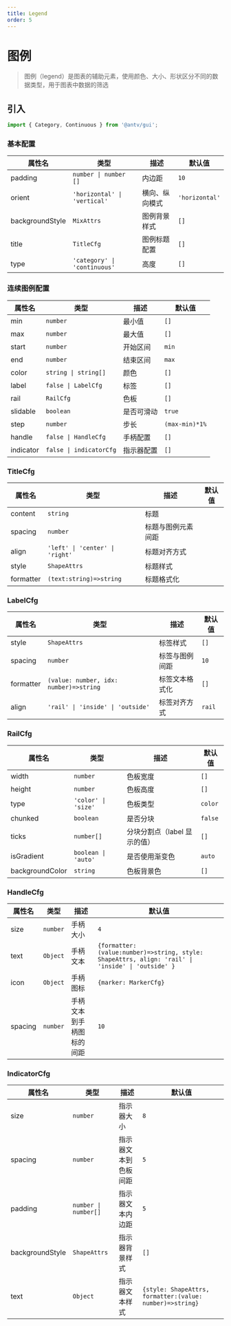 ```yaml
---
title: Legend
order: 5
---
```


# 图例

> 图例（legend）是图表的辅助元素，使用颜色、大小、形状区分不同的数据类型，用于图表中数据的筛选

## 引入

```ts
import { Category, Continuous } from '@antv/gui';
```

### 基本配置

| **属性名**      | **类型**                                | **描述**       | **默认值**     |
| --------------- | --------------------------------------- | -------------- | -------------- |
| padding         | <code>number \| number []</code>        | 内边距         | `10`           |
| orient          | <code>'horizontal' \| 'vertical'</code> | 横向、纵向模式 | `'horizontal'` |
| backgroundStyle | <code>MixAttrs</code>                   | 图例背景样式   | `[]`           |
| title           | <code>TitleCfg</code>                   | 图例标题配置   | `[]`           |
| type            | <code>'category' \| 'continuous'</code> | 高度           | `[]`           |

### 连续图例配置

| **属性名** | **类型**                           | **描述**   | **默认值**     |
| ---------- | ---------------------------------- | ---------- | -------------- |
| min        | <code>number</code>                | 最小值     | `[]`           |
| max        | <code>number</code>                | 最大值     | `[]`           |
| start      | <code>number</code>                | 开始区间   | `min`          |
| end        | <code>number</code>                | 结束区间   | `max`          |
| color      | <code>string \| string[]</code>    | 颜色       | `[]`           |
| label      | <code>false \| LabelCfg</code>     | 标签       | `[]`           |
| rail       | <code>RailCfg</code>               | 色板       | `[]`           |
| slidable   | <code>boolean</code>               | 是否可滑动 | `true`         |
| step       | <code>number</code>                | 步长       | `(max-min)*1%` |
| handle     | <code>false \| HandleCfg</code>    | 手柄配置   | `[]`           |
| indicator  | <code>false \| indicatorCfg</code> | 指示器配置 | `[]`           |

### TitleCfg

| **属性名** | **类型**                                   | **描述**           | **默认值** |
| ---------- | ------------------------------------------ | ------------------ | ---------- |
| content    | <code>string</code>                        | 标题               |            |
| spacing    | <code>number</code>                        | 标题与图例元素间距 |            |
| align      | <code>'left' \| 'center' \| 'right'</code> | 标题对齐方式       |            |
| style      | <code>ShapeAttrs</code>                    | 标题样式           |            |
| formatter  | <code>(text:string)=>string</code>         | 标题格式化         |            |

### LabelCfg

| **属性名** | **类型**                                          | **描述**       | **默认值** |
| ---------- | ------------------------------------------------- | -------------- | ---------- |
| style      | <code>ShapeAttrs</code>                           | 标签样式       | `[]`       |
| spacing    | <code>number</code>                               | 标签与图例间距 | `10`       |
| formatter  | <code>(value: number, idx: number)=>string</code> | 标签文本格式化 | `[]`       |
| align      | <code>'rail' \| 'inside' \| 'outside'</code>      | 标签对齐方式   | `rail`     |

### RailCfg

| **属性名**      | **类型**                       | **描述**                     | **默认值** |
| --------------- | ------------------------------ | ---------------------------- | ---------- |
| width           | <code>number</code>            | 色板宽度                     | `[]`       |
| height          | <code>number</code>            | 色板高度                     | `[]`       |
| type            | <code>'color' \| 'size'</code> | 色板类型                     | `color`    |
| chunked         | <code>boolean</code>           | 是否分块                     | `false`    |
| ticks           | <code>number[]</code>          | 分块分割点（label 显示的值） | `[]`       |
| isGradient      | <code>boolean \| 'auto'</code> | 是否使用渐变色               | `auto`     |
| backgroundColor | <code>string</code>            | 色板背景色                   | `[]`       |

### HandleCfg

| **属性名** | **类型**            | **描述**                 | **默认值**                                                                                        |
| ---------- | ------------------- | ------------------------ | ------------------------------------------------------------------------------------------------- |
| size       | <code>number</code> | 手柄大小                 | `4`                                                                                               |
| text       | <code>Object</code> | 手柄文本                 | `{formatter: (value:number)=>string, style: ShapeAttrs, align: 'rail' \| 'inside' \| 'outside' }` |
| icon       | <code>Object</code> | 手柄图标                 | `{marker: MarkerCfg}`                                                                             |
| spacing    | <code>number</code> | 手柄文本到手柄图标的间距 | `10`                                                                                              |

### IndicatorCfg

| **属性名**      | **类型**                        | **描述**             | **默认值**                                               |
| --------------- | ------------------------------- | -------------------- | -------------------------------------------------------- |
| size            | <code>number</code>             | 指示器大小           | `8`                                                      |
| spacing         | <code>number</code>             | 指示器文本到色板间距 | `5`                                                      |
| padding         | <code>number \| number[]</code> | 指示器文本内边距     | `5`                                                      |
| backgroundStyle | <code>ShapeAttrs</code>         | 指示器背景样式       | `[]`                                                     |
| text            | <code>Object</code>             | 指示器文本样式       | `{style: ShapeAttrs, formatter:(value: number)=>string}` |
